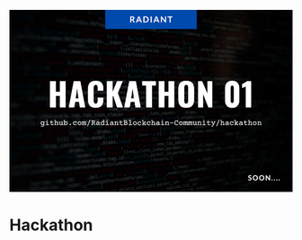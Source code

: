 ![](https://github.com/RadiantBlockchain-Community/hackathon/blob/main/images/hackathon_01.jpg)
# Hackathon
